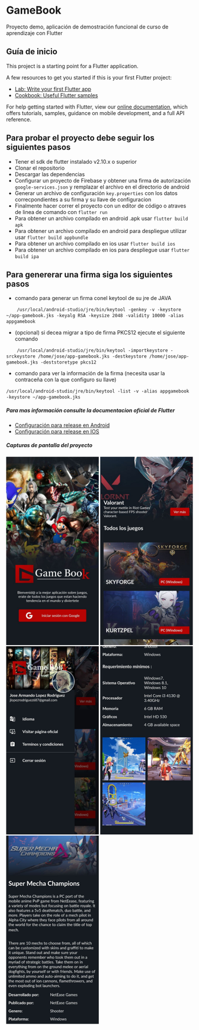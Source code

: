 # GameBook

Proyecto demo, aplicación de demostración funcional de curso de aprendizaje con Flutter

## Guía de inicio 

This project is a starting point for a Flutter application.

A few resources to get you started if this is your first Flutter project:

- [Lab: Write your first Flutter app](https://flutter.dev/docs/get-started/codelab)
- [Cookbook: Useful Flutter samples](https://flutter.dev/docs/cookbook)

For help getting started with Flutter, view our
[online documentation](https://flutter.dev/docs), which offers tutorials,
samples, guidance on mobile development, and a full API reference.

## Para probar el proyecto debe seguir los siguientes pasos

- Tener el sdk de flutter instalado v2.10.x o superior
- Clonar el repositorio
- Descargar las dependencias
- Configurar un proyecto de Firebase y obtener una firma de autorización ```google-services.json``` y remplazar el archivo en el directorio de android
- Generar un archivo de configuración ```key.properties``` con los datos correcpondientes a su firma y su llave de configuracion 
- Finalmente hacer correr el proyecto con un editor de código o atraves de linea de comando con ```flutter run```
- Para obtener un archivo compilado en android .apk usar ```flutter build apk```
- Para obtener un archivo compilado en android para despliegue utilizar usar ```flutter build appbundle```
- Para obtener un archivo compilado en ios  usar ```flutter build ios```
- Para obtener un archivo compilado en ios para despliegue  usar ```flutter build ipa```

## Para genererar una firma siga los siguientes pasos

- comando para generar un firma conel keytool de su jre de JAVA

```
    /usr/local/android-studio/jre/bin/keytool -genkey -v -keystore ~/app-gamebook.jks -keyalg RSA -keysize 2048 -validity 10000 -alias appgamebook
```

- (opcional) si decea migrar a tipo de firma PKCS12 ejecute el siguiente comando
```
    /usr/local/android-studio/jre/bin/keytool -importkeystore -srckeystore /home/jose/app-gamebook.jks -destkeystore /home/jose/app-gamebook.jks -deststoretype pkcs12
```

- comando para ver la información de la firma (necesita usar la contraceña con la que configuro su llave)

```
/usr/local/android-studio/jre/bin/keytool -list -v -alias appgamebook -keystore ~/app-gamebook.jks
```

##### Para mas información consulte la documentacion oficial de Flutter 
- [Configuración para release en Android](https://docs.flutter.dev/deployment/android)
- [Configuración para release en IOS](https://docs.flutter.dev/deployment/ios)

##### Capturas de pantalla del proyecto

<img src="assets/img/demo-screen/photo_2022-10-05_16-44-38.jpg" alt="Your image title" width="250"/>
<img src="assets/img/demo-screen/photo_2022-10-05_16-44-56.jpg" alt="Your image title" width="250"/>
<img src="assets/img/demo-screen/photo_2022-10-05_16-45-04.jpg" alt="Your image title" width="250"/>
<img src="assets/img/demo-screen/photo_2022-10-05_16-45-17.jpg" alt="Your image title" width="250"/>
<img src="assets/img/demo-screen/photo_2022-10-05_16-45-21.jpg" alt="Your image title" width="250"/>